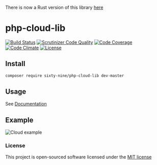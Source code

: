 There is now a Rust version of this library [here](https://codeberg.org/sixty-nine/rust-word-cloud)

# php-cloud-lib

[![Build Status](https://secure.travis-ci.org/sixty-nine/php-cloud-lib.png)](http://travis-ci.org/sixty-nine/php-cloud-lib)
[![Scrutinizer Code Quality](https://scrutinizer-ci.com/g/sixty-nine/php-cloud-lib/badges/quality-score.png?b=master)](https://scrutinizer-ci.com/g/sixty-nine/php-cloud-lib/?branch=master)
[![Code Coverage](https://scrutinizer-ci.com/g/sixty-nine/php-cloud-lib/badges/coverage.png?b=master)](https://scrutinizer-ci.com/g/sixty-nine/php-cloud-lib/?branch=master)
[![Code Climate](https://codeclimate.com/github/sixty-nine/php-cloud-lib/badges/gpa.svg)](https://codeclimate.com/github/sixty-nine/php-cloud-lib)
[![License](https://poser.pugx.org/sixty-nine/php-cloud-lib/license)](https://github.com/sixty-nine/php-cloud-lib/blob/master/LICENCE)

## Install
```bash
composer require sixty-nine/php-cloud-lib dev-master
```

## Usage

See [Documentation](https://github.com/sixty-nine/php-cloud-lib/wiki)

## Example

![Cloud example](https://github.com/sixty-nine/php-cloud-lib/wiki/assets/cloud.png)

### License

This project is open-sourced software licensed under the [MIT license](https://github.com/sixty-nine/php-cloud-lib/blob/master/LICENCE)

